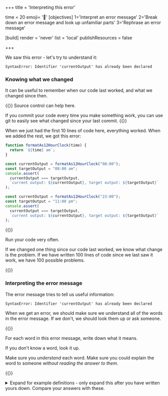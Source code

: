 +++
title = 'Interpreting this error'

time = 20
emoji= '🧠'
[objectives]
1='Interpret an error message'
2='Break down an error message and look up unfamiliar parts'
3='Rephrase an error message'

[build]
  render = 'never'
  list = 'local'
  publishResources = false

+++

We saw this error - let's try to understand it:

```
SyntaxError: Identifier 'currentOutput' has already been declared
```

### Knowing what we changed

It can be useful to remember when our code last worked, and what we changed since then.

{{<note type="tip">}}
Source control can help here.

If you commit your code every time you make something work, you can use git to easily see what changed since your last commit.
{{</note>}}

When we just had the first 10 lines of code here, everything worked. When we added the rest, we got this error:

```js {linenos=table,linenostart=1,hl_lines=["12-17"]}
function formatAs12HourClock(time) {
  return `${time} am`;
}

const currentOutput = formatAs12HourClock("08:00");
const targetOutput = "08:00 am";
console.assert(
  currentOutput === targetOutput,
  `current output: ${currentOutput}, target output: ${targetOutput}`
);

const currentOutput = formatAs12HourClock("23:00");
const targetOutput = "11:00 pm";
console.assert(
  currentOutput === targetOutput,
  `current output: ${currentOutput}, target output: ${targetOutput}`
);
```

{{<note type="tip" title="Tip">}}

Run your code very often.

If we changed one thing since our code last worked, we know what change is the problem. If we have written 100 lines of code since we last saw it work, we have 100 possible problems.

{{</note>}}

### Interpreting the error message

The error message tries to tell us useful information:

```
SyntaxError: Identifier 'currentOutput' has already been declared
```

When we get an error, we should make sure we understand all of the words in the error message. If we don't, we should look them up or ask someone.

{{<note type="exercise" title="Exercise">}}

For each word in this error message, write down what it means.

If you don't know a word, look it up.

Make sure you _understand_ each word. Make sure you could explain the word to someone _without reading the answer to them_.

{{</note>}}

<details>

<summary>
Expand for example definitions - only expand this after you have written yours down. Compare your answers with these.
</summary>

- **SyntaxError** - If we Google "JavaScript SyntaxError", [MDN tells us](https://developer.mozilla.org/en-US/docs/Web/JavaScript/Reference/Global_Objects/SyntaxError) this is "an error when trying to interpret syntactically invalid code". So - we wrote some code which isn't allowed.
- **Identifier** - If we Google "JavaScript Identifier", [MDN tells us](https://developer.mozilla.org/en-US/docs/Glossary/Identifier): this is "a sequence of characters in the code that identifies a variable, function, or property". On line 12, the identifier is the variable name: `currentOutput`.
- **currentOutput** - This is the variable name we used in our code. This is the **identifier** that the error is about.
- **has**, **already**, and **been** are all standard English words with no special meaning.
- **declared** - We learnt about this already in this course - a **declaration** is where we make a new name (e.g. a new variable) in JavaScript.

Reading that back, we can rephrase this error message:

We wrote some code which isn't allowed. We tried to declare a new variable named `currentOutput`. But we had already declared something named `currentOutput`.

</details>
